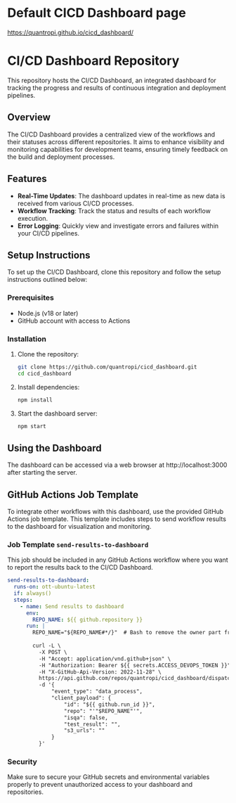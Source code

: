# Default CICD Dashboard page
https://quantropi.github.io/cicd_dashboard/

# CI/CD Dashboard Repository

This repository hosts the CI/CD Dashboard, an integrated dashboard for tracking the progress and results of continuous integration and deployment pipelines.

## Overview

The CI/CD Dashboard provides a centralized view of the workflows and their statuses across different repositories. It aims to enhance visibility and monitoring capabilities for development teams, ensuring timely feedback on the build and deployment processes.

## Features

- **Real-Time Updates**: The dashboard updates in real-time as new data is received from various CI/CD processes.
- **Workflow Tracking**: Track the status and results of each workflow execution.
- **Error Logging**: Quickly view and investigate errors and failures within your CI/CD pipelines.

## Setup Instructions

To set up the CI/CD Dashboard, clone this repository and follow the setup instructions outlined below:

### Prerequisites

- Node.js (v18 or later)
- GitHub account with access to Actions

### Installation

1. Clone the repository:
    ```bash
    git clone https://github.com/quantropi/cicd_dashboard.git
    cd cicd_dashboard
    ```

2. Install dependencies:
    ```bash
    npm install
    ```

3. Start the dashboard server:
    ```bash
    npm start
    ```

## Using the Dashboard
The dashboard can be accessed via a web browser at http://localhost:3000 after starting the server.

## GitHub Actions Job Template
To integrate other workflows with this dashboard, use the provided GitHub Actions job template. This template includes steps to send workflow results to the dashboard for visualization and monitoring.

### Job Template `send-results-to-dashboard`
This job should be included in any GitHub Actions workflow where you want to report the results back to the CI/CD Dashboard.
  ```yml
  send-results-to-dashboard:
    runs-on: ott-ubuntu-latest
    if: always()
    steps:
      - name: Send results to dashboard
        env:
          REPO_NAME: ${{ github.repository }}
        run: |
          REPO_NAME="${REPO_NAME#*/}"  # Bash to remove the owner part from the repo name
          
          curl -L \
            -X POST \
            -H "Accept: application/vnd.github+json" \
            -H "Authorization: Bearer ${{ secrets.ACCESS_DEVOPS_TOKEN }}" \
            -H "X-GitHub-Api-Version: 2022-11-28" \
            https://api.github.com/repos/quantropi/cicd_dashboard/dispatches \
            -d '{
                "event_type": "data_process",
                "client_payload": {
                    "id": "${{ github.run_id }}",
                    "repo": "'"$REPO_NAME"'",
                    "isqa": false,
                    "test_result": "",
                    "s3_urls": ""
                }
            }'

  ```

### Security
Make sure to secure your GitHub secrets and environmental variables properly to prevent unauthorized access to your dashboard and repositories.
